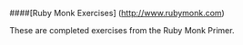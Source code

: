 ####[Ruby Monk Exercises] (http://www.rubymonk.com)  

These are completed exercises from the Ruby Monk Primer.